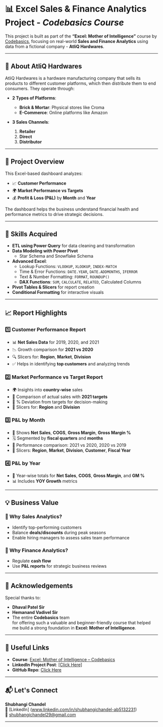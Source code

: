 # 📊 Excel Sales & Finance Analytics Project - *Codebasics Course*

This project is built as part of the **“Excel: Mother of Intelligence”** course by [Codebasics](https://www.codebasics.io/), focusing on real-world **Sales and Finance Analytics** using data from a fictional company - **AtliQ Hardwares**.

---

## 🏢 About AtliQ Hardwares

AtliQ Hardwares is a hardware manufacturing company that sells its products to different customer platforms, which then distribute them to end consumers. They operate through:

- **2 Types of Platforms**:
  - **Brick & Mortar**: Physical stores like Croma
  - **E-Commerce**: Online platforms like Amazon

- **3 Sales Channels**:
  1. **Retailer**
  2. **Direct**
  3. **Distributor**

---

## 📌 Project Overview

This Excel-based dashboard analyzes:
- 📈 **Customer Performance**
- 🌍 **Market Performance vs Targets**
- 💰 **Profit & Loss (P&L)** by **Month** and **Year**

The dashboard helps the business understand financial health and performance metrics to drive strategic decisions.

---

## 🧠 Skills Acquired

- **ETL using Power Query** for data cleaning and transformation  
- **Data Modeling with Power Pivot**  
  - Star Schema and Snowflake Schema
- **Advanced Excel**:
  - Lookup Functions: `VLOOKUP`, `XLOOKUP`, `INDEX-MATCH`
  - Time & Error Functions: `DATE.YEAR`, `DATE.ADDMONTHS`, `IFERROR`
  - Text & Number Formatting: `FORMAT`, `ROUNDUP()`
  - **DAX Functions**: `SUM`, `CALCULATE`, `RELATED`, Calculated Columns
- **Pivot Tables & Slicers** for report creation
- **Conditional Formatting** for interactive visuals

---

## 📈 Report Highlights

### 1️⃣ Customer Performance Report
- 📊 **Net Sales Data** for 2019, 2020, and 2021
- 📉 Growth comparison for **2021 vs 2020**
- 🔍 Slicers for: **Region**, **Market**, **Division**
- ✅ Helps in identifying **top customers** and analyzing trends

### 2️⃣ Market Performance vs Target Report
- 🌍 Insights into **country-wise** sales
- 📅 Comparison of actual sales with **2021 targets**
- 🧮 % Deviation from targets for decision-making
- 🔀 Slicers for: **Region** and **Division**

### 3️⃣ P&L by Month
- 🧾 Shows **Net Sales**, **COGS**, **Gross Margin**, **Gross Margin %**
- 🗓️ Segmented by **fiscal quarters** and **months**
- 🧮 Performance comparison: 2021 vs 2020, 2020 vs 2019
- 🧰 Slicers: **Region**, **Market**, **Division**, **Customer**, **Fiscal Year**

### 4️⃣ P&L by Year
- 📅 Year-wise totals for **Net Sales**, **COGS**, **Gross Margin**, and **GM %**
- 📊 Includes **YOY Growth** metrics

---

## 💡 Business Value

### 🔹 Why Sales Analytics?
- Identify top-performing customers
- Balance **deals/discounts** during peak seasons
- Enable hiring managers to assess sales team performance

### 🔹 Why Finance Analytics?
- Regulate **cash flow**
- Use **P&L reports** for strategic business reviews

---

## 🙌 Acknowledgements

Special thanks to:
- **Dhaval Patel Sir**
- **Hemanand Vadivel Sir**
- The entire **Codebasics** team  
for offering such a valuable and beginner-friendly course that helped me build a strong foundation in **Excel: Mother of Intelligence**.

---

## 🔗 Useful Links

- **Course**: [Excel: Mother of Intelligence – Codebasics](https://www.codebasics.io/)
- **LinkedIn Project Post**: [[Click Here]](#) 
- **GitHub Repo**: [Click Here](https://github.com/Shubhangichandel/Excel-Sales-Finance-Analytics.git) 

---

## 📬 Let's Connect

**Shubhangi Chandel**  
🔗 [LinkedIn] (www.linkedin.com/in/shubhangichandel-ab5132231)  
📧 shubhangichandel29@gmail.com

---
